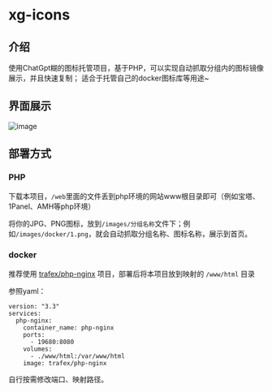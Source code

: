 # xg-icons
## 介绍
使用ChatGpt糊的图标托管项目，基于PHP，可以实现自动抓取分组内的图标镜像展示，并且快速复制；
适合于托管自己的docker图标库等用途~
## 界面展示
![image](https://github.com/verkyer/xg-icons/blob/main/demo.png)
## 部署方式
### PHP
下载本项目，`/web`里面的文件丢到php环境的网站www根目录即可（例如宝塔、1Panel、AMH等php环境）

将你的JPG、PNG图标，放到`/images/分组名称`文件下；例如`/images/docker/1.png`，就会自动抓取分组名称、图标名称，展示到首页。
### docker
推荐使用 [trafex/php-nginx](https://hub.docker.com/r/trafex/php-nginx) 项目，部署后将本项目放到映射的 `/www/html` 目录

参照yaml：

```
version: "3.3"
services:
  php-nginx:
    container_name: php-nginx
    ports:
      - 19680:8080
    volumes:
      - ./www/html:/var/www/html
    image: trafex/php-nginx
```
自行按需修改端口、映射路径。
